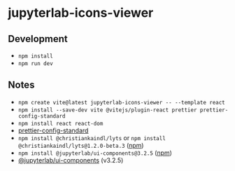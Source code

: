 # jupyterlab-icons-viewer

## Development

- `npm install`
- `npm run dev`

## Notes

- `npm create vite@latest jupyterlab-icons-viewer -- --template react`
- `npm install --save-dev vite @vitejs/plugin-react prettier prettier-config-standard`
- `npm install react react-dom`
- [prettier-config-standard](https://github.com/npetruzzelli/prettier-config-standard)
- `npm install @christiankaindl/lyts` or `npm install @christiankaindl/lyts@1.2.0-beta.3` ([npm](https://www.npmjs.com/package/@christiankaindl/lyts/v/1.2.0-beta.3))
- `npm install @jupyterlab/ui-components@3.2.5` ([npm](https://www.npmjs.com/package/@jupyterlab/ui-components/v/3.2.5))
- [@jupyterlab/ui-components](https://github.com/jupyterlab/jupyterlab/tree/v3.2.5/packages/ui-components) (v3.2.5)
